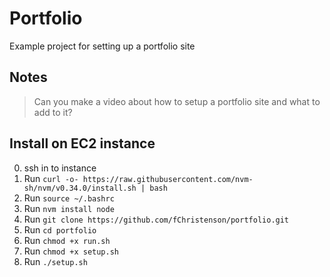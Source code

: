 # Portfolio

Example project for setting up a portfolio site

## Notes

> Can you make a video about how to setup a portfolio site and what to add to it?

## Install on EC2 instance

0. ssh in to instance
1. Run `curl -o- https://raw.githubusercontent.com/nvm-sh/nvm/v0.34.0/install.sh | bash`
2. Run `source ~/.bashrc`
3. Run `nvm install node`
4. Run `git clone https://github.com/fChristenson/portfolio.git`
5. Run `cd portfolio`
6. Run `chmod +x run.sh`
7. Run `chmod +x setup.sh`
8. Run `./setup.sh`
